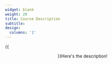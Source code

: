 ```yaml
---
widget: blank
weight: 20
title: Course Description
subtitle:
design:
  columns: '1'
---
```


{{<center>}}Here's the description!

